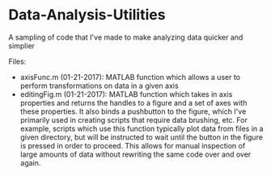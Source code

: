 # Data-Analysis-Utilities
A sampling of code that I've made to make analyzing data quicker and simplier

Files:
- axisFunc.m (01-21-2017): MATLAB function which allows a user to perform transformations on data in a given axis
- editingFig.m (01-21-2017): MATLAB function which takes in axis properties and returns the handles to a figure and a set of
axes with these properties. It also binds a pushbutton to the figure, which I've primarily used in creating scripts that require data brushing, etc. For example, scripts which use this function typically plot data from files in a given directory, but will be instructed to wait until the button in the figure is pressed in order to proceed. This allows for manual inspection of large amounts of data without rewriting the same code over and over again.

